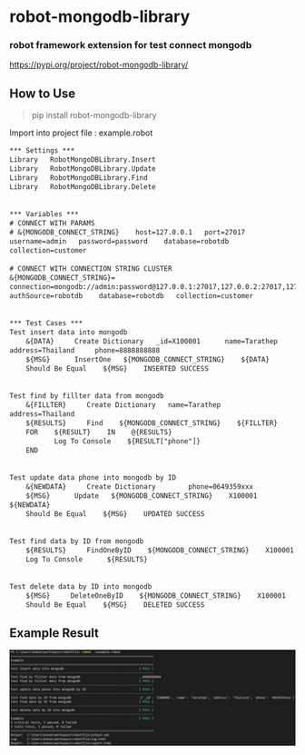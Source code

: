 # robot-mongodb-library
### robot framework extension for test connect mongodb

https://pypi.org/project/robot-mongodb-library/

## How to Use
> pip install robot-mongodb-library

Import into project file : example.robot

```
*** Settings ***
Library   RobotMongoDBLibrary.Insert
Library   RobotMongoDBLibrary.Update
Library   RobotMongoDBLibrary.Find
Library   RobotMongoDBLibrary.Delete


*** Variables ***
# CONNECT WITH PARAMS
# &{MONGODB_CONNECT_STRING}    host=127.0.0.1   port=27017   username=admin   password=password    database=robotdb     collection=customer

# CONNECT WITH CONNECTION STRING CLUSTER
&{MONGODB_CONNECT_STRING}=   connection=mongodb://admin:password@127.0.0.1:27017,127.0.0.2:27017,127.0.0.3:27017/robotdb?authSource=robotdb    database=robotdb   collection=customer


*** Test Cases ***
Test insert data into mongodb
    &{DATA}     Create Dictionary   _id=X100001      name=Tarathep      address=Thailand     phone=8888888888
    ${MSG}      InsertOne   ${MONGODB_CONNECT_STRING}    ${DATA}
    Should Be Equal    ${MSG}    INSERTED SUCCESS


Test find by fillter data from mongodb
    &{FILLTER}     Create Dictionary   name=Tarathep      address=Thailand
    ${RESULTS}     Find    ${MONGODB_CONNECT_STRING}    ${FILLTER}
    FOR    ${RESULT}    IN    @{RESULTS}
           Log To Console    ${RESULT["phone"]}
    END


Test update data phone into mongodb by ID
    &{NEWDATA}     Create Dictionary        phone=0649359xxx
    ${MSG}      Update   ${MONGODB_CONNECT_STRING}    X100001      ${NEWDATA}
    Should Be Equal    ${MSG}    UPDATED SUCCESS


Test find data by ID from mongodb
    ${RESULTS}     FindOneByID    ${MONGODB_CONNECT_STRING}    X100001
    Log To Console      ${RESULTS}


Test delete data by ID into mongodb
    ${MSG}     DeleteOneByID    ${MONGODB_CONNECT_STRING}    X100001
    Should Be Equal    ${MSG}    DELETED SUCCESS
 ```

## Example Result
 ![alt text](https://raw.githubusercontent.com/tarathep/robot-mongodb-library/master/example.jpg)
